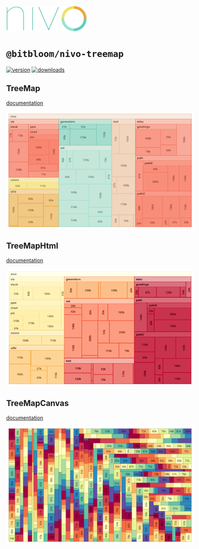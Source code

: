 <a href="https://nivo.rocks"><img alt="nivo" src="https://raw.githubusercontent.com/plouc/nivo/master/nivo.png" width="216" height="68"/></a>

# `@bitbloom/nivo-treemap`

[![version](https://img.shields.io/npm/v/@bitbloom/nivo-treemap?style=for-the-badge)](https://www.npmjs.com/package/@bitbloom/nivo-treemap)
[![downloads](https://img.shields.io/npm/dm/@bitbloom/nivo-treemap?style=for-the-badge)](https://www.npmjs.com/package/@bitbloom/nivo-treemap)

## TreeMap

[documentation](http://nivo.rocks/treemap/)

![TreeMap](https://raw.githubusercontent.com/plouc/nivo/master/website/src/assets/captures/treemap.png)

## TreeMapHtml

[documentation](http://nivo.rocks/treemap/html/)

![TreeMapHtml](https://raw.githubusercontent.com/plouc/nivo/master/website/src/assets/captures/treemap-html.png)

## TreeMapCanvas

[documentation](http://nivo.rocks/treemap/canvas/)

![TreeMapCanvas](https://raw.githubusercontent.com/plouc/nivo/master/website/src/assets/captures/treemap-canvas.png)
